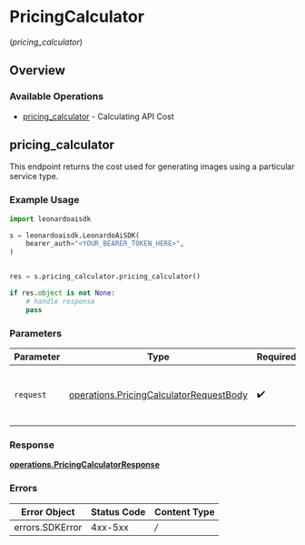 # PricingCalculator
(*pricing_calculator*)

## Overview

### Available Operations

* [pricing_calculator](#pricing_calculator) - Calculating API Cost

## pricing_calculator

This endpoint returns the cost used for generating images using a particular service type.

### Example Usage

```python
import leonardoaisdk

s = leonardoaisdk.LeonardoAiSDK(
    bearer_auth="<YOUR_BEARER_TOKEN_HERE>",
)


res = s.pricing_calculator.pricing_calculator()

if res.object is not None:
    # handle response
    pass

```

### Parameters

| Parameter                                                                                          | Type                                                                                               | Required                                                                                           | Description                                                                                        |
| -------------------------------------------------------------------------------------------------- | -------------------------------------------------------------------------------------------------- | -------------------------------------------------------------------------------------------------- | -------------------------------------------------------------------------------------------------- |
| `request`                                                                                          | [operations.PricingCalculatorRequestBody](../../models/operations/pricingcalculatorrequestbody.md) | :heavy_check_mark:                                                                                 | The request object to use for the request.                                                         |

### Response

**[operations.PricingCalculatorResponse](../../models/operations/pricingcalculatorresponse.md)**

### Errors

| Error Object    | Status Code     | Content Type    |
| --------------- | --------------- | --------------- |
| errors.SDKError | 4xx-5xx         | */*             |
